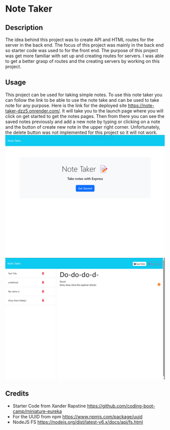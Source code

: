 # Note Taker

## Description
The idea behind this project was to create API and HTML routes for the server in the back end. The focus of this project was mainly in the back end so starter code was used to for the front end. The purpose of this project was get more familiar with set up and creating routes for servers. I was able to get a better grasp of routes and the creating servers by working on this project.

## Usage
This project can be used for taking simple notes. To use this note taker you can follow the link to be able to use the note take and can be used to take note for any purpose. Here is the link for the deployed site https://note-taker-dzz5.onrender.com/. It will take you to the launch page where you will click on get started to get the notes pages. Then from there you can see the saved notes previously and add a new note by typing or clicking on a note and the button of create new note in the upper right corner. Unfortunately, the delete button was not implemented for this project so it will not work.
![](./images/launch.png) ![](./images/notes.png)

## Credits
- Starter Code from Xander Rapstine https://github.com/coding-boot-camp/miniature-eureka
- For the UUID from npm https://www.npmjs.com/package/uuid
- NodeJS FS https://nodejs.org/dist/latest-v6.x/docs/api/fs.html

